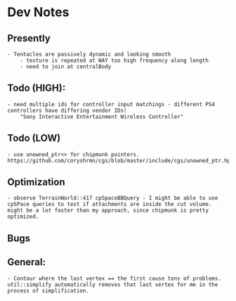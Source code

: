# Dev Notes

## Presently

    - Tentacles are passively dynamic and looking smooth
        - texture is repeated at WAY too high frequency along length
        - need to join at centralBody

## Todo (HIGH):
    - need multiple ids for controller input matchings - different PS4 controllers have differing vendor IDs!
        "Sony Interactive Entertainment Wireless Controller"


## Todo (LOW)
    - use unowned_ptr<> for chipmunk pointers. https://github.com/coryshrmn/cgs/blob/master/include/cgs/unowned_ptr.hpp


## Optimization 
    - observe TerrainWorld::417 cpSpaceBBQuery - I might be able to use cpSPace queries to test if attachments are inside the cut volume. might be a lot faster than my approach, since chipmunk is pretty optimized.

## Bugs

## General:
    - Contour where the last vertex == the first cause tons of problems. util::simplify automatically removes that last vertex for me in the process of simplification.
